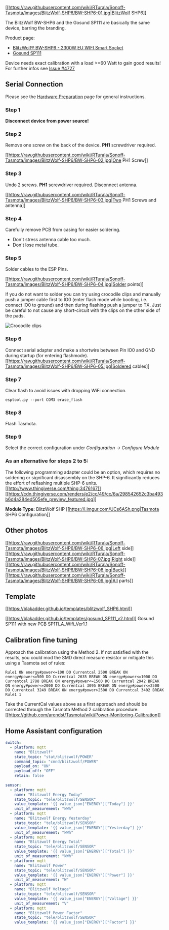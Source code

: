 [[https://raw.githubusercontent.com/wiki/RTurala/Sonoff-Tasmota/images/BlitzWolf-SHP6/BW-SHP6-01.jpg|BlitzWolf SHP6]]

The BlitzWolf BW-SHP6 and the Gosund SP111 are basically the same device, barring the branding.  

Product page:
- [BlitzWolf® BW-SHP6 - 2300W EU WIFI Smart Socket](https://www.blitzwolf.com/2300W-EU-WIFI-Smart-Socket-p-300.html)
- [Gosund SP111](https://www.gosund.store/)  

Device needs exact calibration with a load >=60 Watt to gain good results!
For further infos see [Issue #4727](https://github.com/arendst/Tasmota/issues/4727)

## Serial Connection

Please see the [Hardware Preparation](https://github.com/arendst/Tasmota/wiki/Hardware-Preparation) page for general instructions.

### Step 1
**Disconnect device from power source!**

### Step 2
Remove one screw on the back of the device. **PH1** screwdriver required.

[[https://raw.githubusercontent.com/wiki/RTurala/Sonoff-Tasmota/images/BlitzWolf-SHP6/BW-SHP6-02.jpg|One PH1 Screw]]

### Step 3
Undo 2 screws. **PH1** screwdriver required.
Disconnect antenna.

[[https://raw.githubusercontent.com/wiki/RTurala/Sonoff-Tasmota/images/BlitzWolf-SHP6/BW-SHP6-03.jpg|Two PH1 Screws and antenna]]

### Step 4
Carefully remove PCB from casing for easier soldering.
* Don't stress antenna cable too much.
* Don't lose metal tube.

### Step 5
Solder cables to the ESP Pins.

[[https://raw.githubusercontent.com/wiki/RTurala/Sonoff-Tasmota/images/BlitzWolf-SHP6/BW-SHP6-04.jpg|Solder points]]

If you do not want to solder you can try using crocodile clips and manually push a jumper cable first to IO0 (enter flash mode while booting, i.e. connect IO0 to ground) and then during flashing push a jumper to TX. Just be careful to not cause any short-circuit with the clips on the other side of the pads.

![Crocodile clips](https://nc.jahnen.me/apps/files_sharing/publicpreview/ES2nWDNsgc9MgJY?x=1920&y=685&a=true&file=blitzwolf_shp6_crocodile_clips.jpg)


### Step 6
Connect serial adapter and make a shortwire between Pin IO0 and GND during startup (for entering flashmode).
[[https://raw.githubusercontent.com/wiki/RTurala/Sonoff-Tasmota/images/BlitzWolf-SHP6/BW-SHP6-05.jpg|Soldered cables]]

### Step 7
Clear flash to avoid issues with dropping WiFi connection.
```
esptool.py --port COM3 erase_flash
```

### Step 8
Flash Tasmota.

### Step 9
Select the correct configuration under _Configuration -> Configure Module_

### As an alternative for steps 2 to 5: 
The following programming adapter could be an option, which requires no soldering or significant disassembly on the SHP-6.
It significantly reduces the effort of reflashing multiple SHP-6 units.
[[http://www.thingiverse.com/thing:3476167]]
[[https://cdn.thingiverse.com/renders/e2/cc/49/cc/6a/298542652c3ba493b6d4a284ed505efe_preview_featured.jpg]]


**Module Type:** BlitzWolf SHP
[[https://i.imgur.com/UCs6ASh.png|Tasmota SHP6 Configuration]]



## Other photos

[[https://raw.githubusercontent.com/wiki/RTurala/Sonoff-Tasmota/images/BlitzWolf-SHP6/BW-SHP6-06.jpg|Left side]]
[[https://raw.githubusercontent.com/wiki/RTurala/Sonoff-Tasmota/images/BlitzWolf-SHP6/BW-SHP6-07.jpg|Right side]]
[[https://raw.githubusercontent.com/wiki/RTurala/Sonoff-Tasmota/images/BlitzWolf-SHP6/BW-SHP6-08.jpg|Back]]
[[https://raw.githubusercontent.com/wiki/RTurala/Sonoff-Tasmota/images/BlitzWolf-SHP6/BW-SHP6-09.jpg|All parts]]

## Template
[[https://blakadder.github.io/templates/blitzwolf_SHP6.html]]

[[https://blakadder.github.io/templates/gosund_SP111_v2.html]] Gosund SP111 with new PCB SP111_A_Wifi_Ver1.1

## Calibration fine tuning
Approach the calibration using the Method 2. If not satisfied with the results, you could mod the SMD direct measure resistor or mitigate this using a Tasmota set of rules:

```
Rule1 ON energy#power<=100 DO Currentcal 2500 BREAK ON energy#power<=500 DO Currentcal 2635 BREAK ON energy#power<=1000 DO Currentcal 2788 BREAK ON energy#power<=1500 DO Currentcal 2942 BREAK ON energy#power<=2000 DO Currentcal 3095 BREAK ON energy#power<=2500 DO Currentcal 3249 BREAK ON energy#power>2500 DO Currentcal 3402 BREAK 
Rule1 1
```

Take the CurrentCal values above as a first approach and should be corrected through the Tasmota Method 2 calibration procedure: [[https://github.com/arendst/Tasmota/wiki/Power-Monitoring-Calibration]]

## Home Assistant configuration 
```yaml
switch:
  - platform: mqtt
    name: "Blitzwolf"
    state_topic: "stat/blitzwolf/POWER"
    command_topic: "cmnd/blitzwolf/POWER"
    payload_on: "ON"
    payload_off: "OFF"
    retain: false
  
sensor:
  - platform: mqtt
    name: "Blitzwolf Energy Today"
    state_topic: "tele/blitzwolf/SENSOR"
    value_template: '{{ value_json["ENERGY"]["Today"] }}'
    unit_of_measurement: "kWh"
  - platform: mqtt
    name: "Blitzwolf Energy Yesterday"
    state_topic: "tele/blitzwolf/SENSOR"
    value_template: '{{ value_json["ENERGY"]["Yesterday"] }}'
    unit_of_measurement: "kWh"
  - platform: mqtt
    name: "Blitzwolf Energy Total"
    state_topic: "tele/blitzwolf/SENSOR"
    value_template: '{{ value_json["ENERGY"]["Total"] }}'
    unit_of_measurement: "kWh"
  - platform: mqtt
    name: "Blitzwolf Power"
    state_topic: "tele/blitzwolf/SENSOR"
    value_template: '{{ value_json["ENERGY"]["Power"] }}'
    unit_of_measurement: "W"
  - platform: mqtt
    name: "Blitzwolf Voltage"
    state_topic: "tele/blitzwolf/SENSOR"
    value_template: '{{ value_json["ENERGY"]["Voltage"] }}'
    unit_of_measurement: "V"
  - platform: mqtt
    name: "Blitzwolf Power Factor"
    state_topic: "tele/blitzwolf/SENSOR"
    value_template: '{{ value_json["ENERGY"]["Factor"] }}'
```
